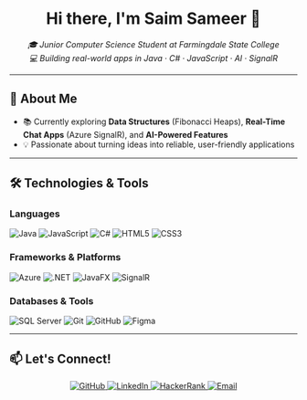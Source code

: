 <!-- PROFILE HEADER -->
<h1 align="center">Hi there, I'm <strong>Saim Sameer</strong> 👋</h1>

<p align="center">
  <em>🎓 Junior Computer Science Student at Farmingdale State College</em><br>
  <em>💻 Building real-world apps in Java · C# · JavaScript · AI · SignalR</em>
</p>

---

## 🚀 About Me
- 📚 Currently exploring **Data Structures** (Fibonacci Heaps), **Real-Time Chat Apps** (Azure SignalR), and **AI-Powered Features**  
- 💡 Passionate about turning ideas into reliable, user-friendly applications  

---

## 🛠️ Technologies & Tools

### Languages
![Java](https://img.shields.io/badge/Java-007396?style=flat-square&logo=java&logoColor=white)
![JavaScript](https://img.shields.io/badge/JavaScript-F7DF1E?style=flat-square&logo=javascript&logoColor=black)
![C#](https://img.shields.io/badge/C%23-239120?style=flat-square&logo=c-sharp&logoColor=white)
![HTML5](https://img.shields.io/badge/HTML5-E34F26?style=flat-square&logo=html5&logoColor=white)
![CSS3](https://img.shields.io/badge/CSS3-1572B6?style=flat-square&logo=css3&logoColor=white)

### Frameworks & Platforms
![Azure](https://img.shields.io/badge/Azure-0078D4?style=flat-square&logo=microsoft-azure&logoColor=white)
![.NET](https://img.shields.io/badge/.NET-512BD4?style=flat-square&logo=dotnet&logoColor=white)
![JavaFX](https://img.shields.io/badge/JavaFX-0096C7?style=flat-square&logo=java&logoColor=white)
![SignalR](https://img.shields.io/badge/SignalR-512BD4?style=flat-square&logo=dotnet&logoColor=white)

### Databases & Tools
![SQL Server](https://img.shields.io/badge/SQL%20Server-CC2927?style=flat-square&logo=microsoft-sql-server&logoColor=white)
![Git](https://img.shields.io/badge/Git-F05032?style=flat-square&logo=git&logoColor=white)
![GitHub](https://img.shields.io/badge/GitHub-181717?style=flat-square&logo=github&logoColor=white)
![Figma](https://img.shields.io/badge/Figma-F24E1E?style=flat-square&logo=figma&logoColor=white)

---

## 📫 Let's Connect!

<p align="center">
  <a href="https://github.com/sames007" aria-label="GitHub">
    <img src="https://img.shields.io/badge/GitHub-181717?style=for-the-badge&logo=github&logoColor=white" alt="GitHub">
  </a>
  <a href="https://www.linkedin.com/in/saim-sameer-6849b934a/" aria-label="LinkedIn">
    <img src="https://img.shields.io/badge/LinkedIn-0A66C2?style=for-the-badge&logo=linkedin&logoColor=white" alt="LinkedIn">
  </a>
  <a href="https://www.hackerrank.com/profile/sames1" aria-label="HackerRank">
    <img src="https://img.shields.io/badge/HackerRank-2EC866?style=for-the-badge&logo=hackerrank&logoColor=white" alt="HackerRank">
  </a>
  <a href="mailto:sames@farmingdale.edu" aria-label="Email">
    <img src="https://img.shields.io/badge/Email-D14836?style=for-the-badge&logo=gmail&logoColor=white" alt="Email">
  </a>
</p>


